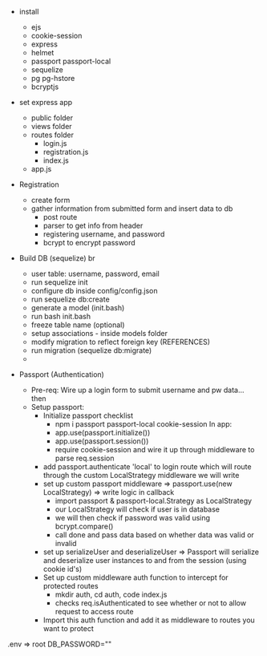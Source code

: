 - install
    - ejs
    - cookie-session
    - express
    - helmet 
    - passport passport-local
    - sequelize 
    - pg pg-hstore
    - bcryptjs

- set express app
    - public folder
    - views folder
    - routes folder
        - login.js
        - registration.js
        - index.js
    - app.js

- Registration
    - create  form
    - gather information from submitted form and insert data to db
        - post route 
        - parser to get info from header 
        - registering username, and password
        - bcrypt to encrypt password

- Build DB (sequelize) br
    - user table: username, password,  email
    - run sequelize init
    - configure db inside config/config.json
    - run sequelize db:create
    - generate a model (init.bash)
    - run bash init.bash
    - freeze table name (optional)
    - setup associations - inside models folder
    - modify migration to reflect foreign key (REFERENCES) 
    - run migration (sequelize db:migrate)
    - 

- Passport (Authentication)
    - Pre-req: Wire up a login form to submit username and pw data... then
    - Setup passport:
        - Initialize passport checklist
            - npm i passport passport-local cookie-session
            In app:
            - app.use(passport.initialize())
            - app.use(passport.session())
            - require cookie-session and wire it up through middleware to parse req.session
        - add passport.authenticate 'local' to login route which will route through the custom LocalStrategy middleware we will write
        - set up custom passport middleware => passport.use(new LocalStrategy) => write logic in callback
            - import passport & passport-local.Strategy as LocalStrategy
            - our LocalStrategy will check if user is in database
            - we will then check if password was valid using bcrypt.compare()
            - call done and pass data based on whether data was valid or invalid
        - set up serializeUser and deserializeUser => Passport will serialize and deserialize user instances to and from the session (using cookie id's)
        - Set up custom middleware auth function to intercept for protected routes
            - mkdir auth, cd auth, code index.js
            - checks req.isAuthenticated to see whether or not to allow request to access route
        - Import this auth function and add it as middleware to routes you want to protect

        
.env => root
    DB_PASSWORD=""